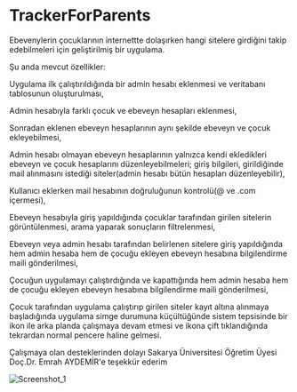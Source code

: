 # TrackerForParents
Ebevenylerin çocuklarının internettte dolaşırken hangi sitelere girdiğini takip edebilmeleri için geliştirilmiş bir uygulama.

Şu anda mevcut özellikler:

Uygulama ilk çalıştırıldığında bir admin hesabı eklenmesi ve veritabanı tablosunun oluşturulması,

Admin hesabıyla farklı çocuk ve ebeveyn hesapları eklenmesi,

Sonradan eklenen ebeveyn hesaplarının aynı şekilde ebeveyn ve çocuk ekleyebilmesi,

Admin hesabı olmayan ebeveyn hesaplarının yalnızca kendi ekledikleri ebeveyn ve çocuk hesaplarını düzenleyebilmeleri; giriş bilgileri, girildiğinde mail alınmasını istediği siteler(admin hesabı bütün hesapları düzenleyebilir),

Kullanıcı eklerken mail hesabının doğruluğunun kontrolü(@ ve .com içermesi),

Ebeveyn hesabıyla giriş yapıldığında çocuklar tarafından girilen sitelerin görüntülenmesi, arama yaparak sonuçların filtrelenmesi,

Ebeveyn veya admin hesabı tarafından belirlenen sitelere giriş yapıldığında hem admin hesaba hem de çocuğu ekleyen ebeveyn hesabına bilgilendirme maili gönderilmesi,

Çocuğun uygulamayı çalıştırdığında ve kapattığında  hem admin hesaba hem de çocuğu ekleyen ebeveyn hesabına bilgilendirme maili gönderilmesi,

Çocuk tarafından uygulama çalıştırıp girilen siteler kayıt altına alınmaya başladığında uygulama simge durumuna küçültüğünde sistem tepsisinde bir ikon ile arka planda çalışmaya devam etmesi ve ikona çift tıklandığında tekrardan normal pencere haline gelmesi.


Çalışmaya olan desteklerinden dolayı Sakarya Üniversitesi Öğretim Üyesi Doç.Dr. Emrah AYDEMİR'e teşekkür ederim






![Screenshot_1](https://user-images.githubusercontent.com/120279867/231844113-e5fd9b92-88c4-4e2e-b654-fe4cf4225b9a.png)
